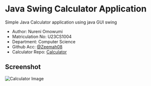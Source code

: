 # Java Swing Calculator Application
Simple Java Calculator application using java GUI swing

- Author: Nureni Omowumi
- Matriculation No: U23CS1004
- Department: Computer Science
- Github Acc: [@Zeemah08](https://github.com/Zeemah08)
- Calculator Repo: [Calculator](https://github.com/Zeemah08/Swing-Calculator-U23CS1004)

## Screenshot
![Calculator Image](./images/calculator-img.png)
